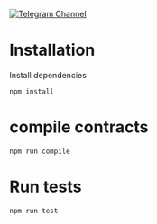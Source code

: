 [![Telegram Channel][tg-badge]][tg-url]

[tg-badge]: https://img.shields.io/endpoint?color=neon&logo=telegram&label=Web3%20School&style=flat-square&url=https%3A%2F%2Ftg.sumanjay.workers.dev%2Fweb3_school
[tg-url]: https://t.me/web3_school

# Installation

Install dependencies
```shell
npm install
```

# compile contracts

```shell
npm run compile
```

# Run tests

```shell
npm run test
```